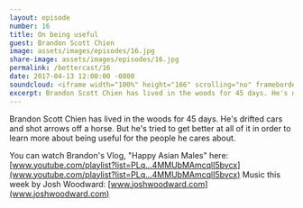```yaml
---
layout: episode
number: 16
title: On being useful
guest: Brandon Scott Chien
image: assets/images/episodes/16.jpg
share-image: assets/images/episodes/16.jpg
permalink: /bettercast/16
date: 2017-04-13 12:00:00 -0800
soundcloud: <iframe width="100%" height="166" scrolling="no" frameborder="no" src="https://w.soundcloud.com/player/?url=https%3A//api.soundcloud.com/tracks/317613306&amp;color=ff5500&amp;auto_play=false&amp;hide_related=false&amp;show_comments=true&amp;show_user=true&amp;show_reposts=false"></iframe>
excerpt: Brandon Scott Chien has lived in the woods for 45 days. He's drifted cars and shot arrows off a horse. But he's tried to get better at all of it in order to learn more about being useful for the people he cares about.
---
```


Brandon Scott Chien has lived in the woods for 45 days. He's drifted cars and shot arrows off a horse. But he's tried to get better at all of it in order to learn more about being useful for the people he cares about.

You can watch Brandon's Vlog, "Happy Asian Males" here: [www.youtube.com/playlist?list=PLq…4MMUbMAmcqlI5bvcx](www.youtube.com/playlist?list=PLq…4MMUbMAmcqlI5bvcx)
Music this week by Josh Woodward: [www.joshwoodward.com](www.joshwoodward.com)
